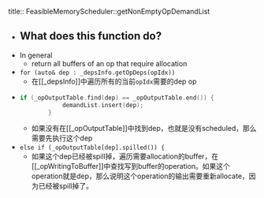 title:: FeasibleMemoryScheduler::getNonEmptyOpDemandList

- ## What does this function do?
- In general
	- return all buffers of an op that require allocation
- `for (auto& dep : _depsInfo.getOpDeps(opIdx))`
	- 在[[_depsInfo]]中遍历所有的当前`opIdx`需要的dep op
- ```c++
  if (_opOutputTable.find(dep) == _opOutputTable.end()) {
              demandList.insert(dep);
          }
  ```
	- 如果没有在[[_opOutputTable]]中找到dep，也就是没有scheduled，那么需要先执行这个dep
- `else if (_opOutputTable[dep].spilled()) {`
	- 如果这个dep已经被spill掉，遍历需要allocation的buffer，在[[_opWritingToBuffer]]中查找写到buffer的operation。如果这个operation就是dep，那么说明这个operation的输出需要重新allocate，因为已经被spill掉了。